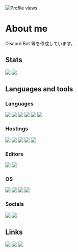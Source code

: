 ![Profile views](https://komarev.com/ghpvc/?username=tubuanha)

# About me

Discord Bot 等を作成しています。

## Stats

![](https://github-readme-stats.vercel.app/api/?username=tubuanha&show_icons=true&count_private=true&theme=dark)
![](https://github-readme-stats.vercel.app/api/top-langs/?username=tubuanha&layout=compact&theme=dark)

## Languages and tools

### Languages

![](https://img.shields.io/badge/Node.js-3c873a?labelColor=black&logo=node.js)
![](https://img.shields.io/badge/Nuxt.js-41b883?labelColor=black&logo=nuxt.js)
![](https://img.shields.io/badge/Vue.js-34495e?labelColor=black&logo=vue.js)
![](https://img.shields.io/badge/JavaScript-f0db4f?labelColor=black&logo=javascript)
![](https://img.shields.io/badge/TypeScript-007acc?labelColor=black&logo=typescript)
![](https://img.shields.io/badge/Python-ffe873?labelColor=black&logo=python)

### Hostings

![](https://img.shields.io/badge/Cloudflare-f48120?labelColor=black&logo=cloudflare)
![](https://img.shields.io/badge/Heroku-6762a6?labelColor=black&logo=heroku)
![](https://img.shields.io/badge/Vercel-f5f5f5?labelColor=black&logo=vercel)
![](https://img.shields.io/badge/Netlify-00c7b7?labelColor=black&logo=netlify)
![](https://img.shields.io/badge/Replit-9c9c9c?labelColor=black&logo=replit)

### Editors

![](https://img.shields.io/badge/Visual_Studio_Code-0078d7?labelColor=black&logo=visual-studio-code)
![](https://img.shields.io/badge/IntelliJ_IDEA-f25622?labelColor=black&logo=intellij-idea)

### OS

![](https://img.shields.io/badge/Windows-00a4ef?labelColor=black&logo=windows)
![](https://img.shields.io/badge/Linux-ffea00?labelColor=black&logo=linux)
![](https://img.shields.io/badge/Android-32de84?labelColor=black&logo=android)
![](https://img.shields.io/badge/iPadOS-ff87cf?labelColor=black&logo=ios)

### Socials

[![](https://img.shields.io/badge/Twitter_(@ahnaubut)-1da1f2?labelColor=black&logo=twitter)](https://twitter.com/ahnaubut)
[![](https://img.shields.io/badge/Discord_(Tubuanha%232124)-5865f2?labelColor=black&logo=discord)](https://discord.com/users/723052392911863858)

## Links

[![](https://ricapitolare.vercel.app/svg?url=https://tubuanha.com)](https://tubuanha.com)
[![](https://ricapitolare.vercel.app/svg?url=https://battlecats.win)](https://battlecats.win)
[![](https://ricapitolare.vercel.app/svg?url=https://dissoku.net)](https://dissoku.net)
